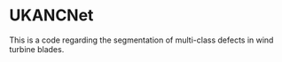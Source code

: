 # UKANCNet
This is a code regarding the segmentation of multi-class defects in wind turbine blades.
